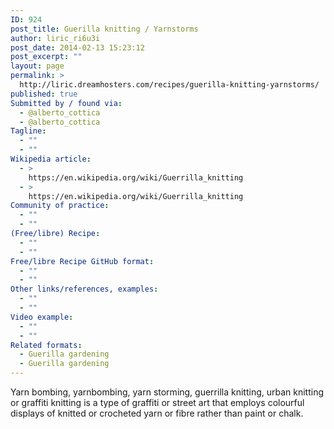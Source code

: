 ```yaml
---
ID: 924
post_title: Guerilla knitting / Yarnstorms
author: liric_ri6u3i
post_date: 2014-02-13 15:23:12
post_excerpt: ""
layout: page
permalink: >
  http://liric.dreamhosters.com/recipes/guerilla-knitting-yarnstorms/
published: true
Submitted by / found via:
  - @alberto_cottica
  - @alberto_cottica
Tagline:
  - ""
  - ""
Wikipedia article:
  - >
    https://en.wikipedia.org/wiki/Guerrilla_knitting
  - >
    https://en.wikipedia.org/wiki/Guerrilla_knitting
Community of practice:
  - ""
  - ""
(Free/libre) Recipe:
  - ""
  - ""
Free/libre Recipe GitHub format:
  - ""
  - ""
Other links/references, examples:
  - ""
  - ""
Video example:
  - ""
  - ""
Related formats:
  - Guerilla gardening
  - Guerilla gardening
---
```

Yarn bombing, yarnbombing, yarn storming, guerrilla knitting, urban knitting or graffiti knitting is a type of graffiti or street art that employs colourful displays of knitted or crocheted yarn or fibre rather than paint or chalk.